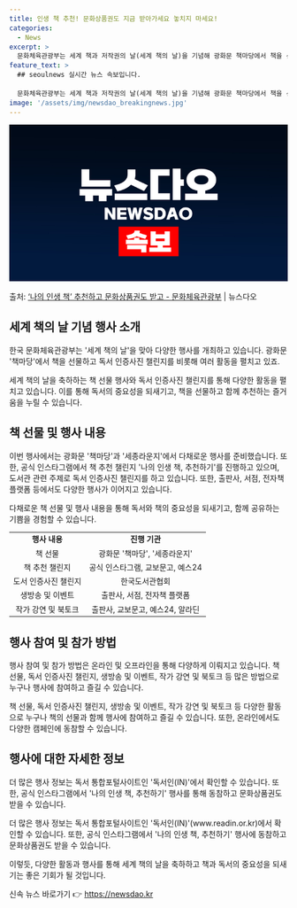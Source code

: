 ```yaml
---
title: 인생 책 추천! 문화상품권도 지금 받아가세요 놓치지 마세요!
categories:
  - News
excerpt: >
  문화체육관광부는 세계 책과 저작권의 날(세계 책의 날)을 기념해 광화문 책마당에서 책을 선물하고 다양한 행사…
feature_text: >
  ## seoulnews 실시간 뉴스 속보입니다.

  문화체육관광부는 세계 책과 저작권의 날(세계 책의 날)을 기념해 광화문 책마당에서 책을 선물하고 다양한 행사…
image: '/assets/img/newsdao_breakingnews.jpg'
---
```


![뉴스다오 속보](/assets/img/newsdao_breakingnews.jpg)

<p>출처: <a href="https://newsdao.kr/3643" rel="dofollow">‘나의 인생 책’ 추천하고 문화상품권도 받고 - 문화체육관광부</a> | 뉴스다오</p>

<h2 data-ke-size="size26">세계 책의 날 기념 행사 소개</h2>
한국 문화체육관광부는 '세계 책의 날'을 맞아 다양한 행사를 개최하고 있습니다. 광화문 '책마당'에서 책을 선물하고 독서 인증사진 챌린지를 비롯해 여러 활동을 펼치고 있죠.

<p data-ke-size="size16">세계 책의 날을 축하하는 책 선물 행사와 독서 인증사진 챌린지를 통해 다양한 활동을 펼치고 있습니다. 이를 통해 독서의 중요성을 되새기고, 책을 선물하고 함께 추천하는 즐거움을 누릴 수 있습니다.</p>

<h2 data-ke-size="size26">책 선물 및 행사 내용</h2>
이번 행사에서는 광화문 '책마당'과 '세종라운지'에서 다채로운 행사를 준비했습니다. 또한, 공식 인스타그램에서 책 추천 챌린지 '나의 인생 책, 추천하기'를 진행하고 있으며, 도서관 관련 주제로 독서 인증사진 챌린지를 하고 있습니다. 또한, 출판사, 서점, 전자책 플랫폼 등에서도 다양한 행사가 이어지고 있습니다.

<p data-ke-size="size16">다채로운 책 선물 및 행사 내용을 통해 독서와 책의 중요성을 되새기고, 함께 공유하는 기쁨을 경험할 수 있습니다.</p>

<table>
	<tr>
		<td style="text-align: center; height: 17px;"><b>행사 내용</b></td>
		<td style="text-align: center; height: 17px;"><b>진행 기관</b></td>
	</tr>
	<tr>
		<td style="text-align: center; height: 17px;">책 선물</td>
		<td style="text-align: center; height: 17px;">광화문 '책마당', '세종라운지'</td>
	</tr>
	<tr>
		<td style="text-align: center; height: 17px;">책 추천 챌린지</td>
		<td style="text-align: center; height: 17px;">공식 인스타그램, 교보문고, 예스24</td>
	</tr>
	<tr>
		<td style="text-align: center; height: 17px;">도서 인증사진 챌린지</td>
		<td style="text-align: center; height: 17px;">한국도서관협회</td>
	</tr>
	<tr>
		<td style="text-align: center; height: 17px;">생방송 및 이벤트</td>
		<td style="text-align: center; height: 17px;">출판사, 서점, 전자책 플랫폼</td>
	</tr>
	<tr>
		<td style="text-align: center; height: 17px;">작가 강연 및 북토크</td>
		<td style="text-align: center; height: 17px;">출판사, 교보문고, 예스24, 알라딘</td>
	</tr>
</table>

<h2 data-ke-size="size26">행사 참여 및 참가 방법</h2>
행사 참여 및 참가 방법은 온라인 및 오프라인을 통해 다양하게 이뤄지고 있습니다. 책 선물, 독서 인증사진 챌린지, 생방송 및 이벤트, 작가 강연 및 북토크 등 많은 방법으로 누구나 행사에 참여하고 즐길 수 있습니다.

<p data-ke-size="size16">책 선물, 독서 인증사진 챌린지, 생방송 및 이벤트, 작가 강연 및 북토크 등 다양한 활동으로 누구나 책의 선물과 함께 행사에 참여하고 즐길 수 있습니다. 또한, 온라인에서도 다양한 캠페인에 동참할 수 있습니다.</p>

<h2 data-ke-size="size26">행사에 대한 자세한 정보</h2>
더 많은 행사 정보는 독서 통합포털사이트인 '독서인(IN)'에서 확인할 수 있습니다. 또한, 공식 인스타그램에서 '나의 인생 책, 추천하기' 행사를 통해 동참하고 문화상품권도 받을 수 있습니다.

<p data-ke-size="size16">더 많은 행사 정보는 독서 통합포털사이트인 '독서인(IN)'(www.readin.or.kr)에서 확인할 수 있습니다. 또한, 공식 인스타그램에서 '나의 인생 책, 추천하기' 행사에 동참하고 문화상품권도 받을 수 있습니다.</p>

이렇듯, 다양한 활동과 행사를 통해 세계 책의 날을 축하하고 책과 독서의 중요성을 되새기는 좋은 기회가 될 것입니다. 

신속 뉴스 바로가기 👉 <a href="https://newsdao.kr" rel="dofollow">https://newsdao.kr</a>


